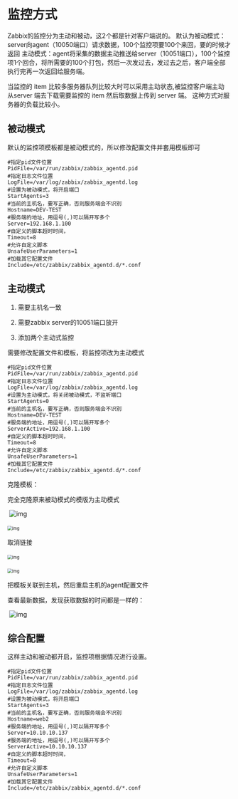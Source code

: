 # 监控方式

Zabbix的监控分为主动和被动，这2个都是针对客户端说的。
默认为被动模式：server向agent（10050端口）请求数据，100个监控项要100个来回，要的时候才返回
主动模式：agent将采集的数据主动推送给server（10051端口），100个监控项1个回合，将所需要的100个打包，然后一次发过去，发过去之后，客户端全部执行完再一次返回给服务端。

当监控的 item 比较多服务器队列比较大时可以采用主动状态,被监控客户端主动 从server 端去下载需要监控的 item 然后取数据上传到 server 端。 这种方式对服务器的负载比较小。

## 被动模式

默认的监控项模板都是被动模式的，所以修改配置文件并套用模板即可

```shell
#指定pid文件位置
PidFile=/var/run/zabbix/zabbix_agentd.pid
#指定日志文件位置
LogFile=/var/log/zabbix/zabbix_agentd.log
#设置为被动模式，将开启端口
StartAgents=3
#当前的主机名，要写正确，否则服务端会不识别
Hostname=DEV-TEST
#服务端的地址，用逗号(,)可以隔开写多个
Server=192.168.1.100
#自定义的脚本超时时间，
Timeout=8
#允许自定义脚本
UnsafeUserParameters=1
#加载其它配置文件
Include=/etc/zabbix/zabbix_agentd.d/*.conf
```

## 主动模式

1. 需要主机名一致

2. 需要zabbix server的10051端口放开

3. 添加两个主动式监控

需要修改配置文件和模板，将监控项改为主动模式

```shell
#指定pid文件位置
PidFile=/var/run/zabbix/zabbix_agentd.pid
#指定日志文件位置
LogFile=/var/log/zabbix/zabbix_agentd.log
#设置为主动模式，将关闭被动模式，不监听端口
StartAgents=0
#当前的主机名，要写正确，否则服务端会不识别
Hostname=DEV-TEST
#服务端的地址，用逗号(,)可以隔开写多个
ServerActive=192.168.1.100
#自定义的脚本超时时间，
Timeout=8
#允许自定义脚本
UnsafeUserParameters=1
#加载其它配置文件
Include=/etc/zabbix/zabbix_agentd.d/*.conf
```

克隆模板：

完全克隆原来被动模式的模版为主动模式

​        ![img](https://gitee.com/c_honghui/picture/raw/master/img/20210425154545.png)        

​        <img src="https://gitee.com/c_honghui/picture/raw/master/img/20210425154559.png" alt="img" style="zoom:67%;" />        

取消链接

​        <img src="https://gitee.com/c_honghui/picture/raw/master/img/20210425154605.png" alt="img" style="zoom:67%;" />        

​        <img src="https://gitee.com/c_honghui/picture/raw/master/img/20210425154609.png" alt="img" style="zoom:67%;" />        

把模板关联到主机，然后重启主机的agent配置文件

查看最新数据，发现获取数据的时间都是一样的：

​        ![img](https://gitee.com/c_honghui/picture/raw/master/img/20210425154621.png)

## 综合配置

这样主动和被动都开启，监控项根据情况进行设置。

```shell
#指定pid文件位置
PidFile=/var/run/zabbix/zabbix_agentd.pid
#指定日志文件位置
LogFile=/var/log/zabbix/zabbix_agentd.log
#设置为被动模式，将开启端口
StartAgents=3
#当前的主机名，要写正确，否则服务端会不识别
Hostname=web2
#服务端的地址，用逗号(,)可以隔开写多个
Server=10.10.10.137
#服务端的地址，用逗号(,)可以隔开写多个
ServerActive=10.10.10.137
#自定义的脚本超时时间，
Timeout=8
#允许自定义脚本
UnsafeUserParameters=1
#加载其它配置文件
Include=/etc/zabbix/zabbix_agentd.d/*.conf
```

